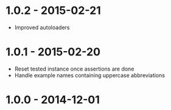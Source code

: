 # 1.0.2 - 2015-02-21

* Improved autoloaders

# 1.0.1 - 2015-02-20

* Reset tested instance once assertions are done
* Handle example names containing uppercase abbreviations

# 1.0.0 - 2014-12-01
